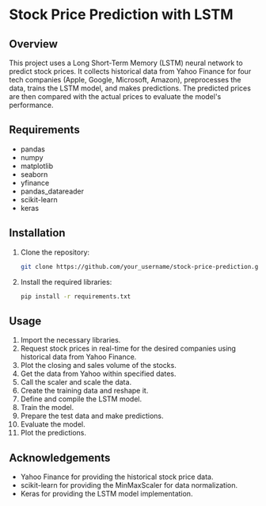 # Stock Price Prediction with LSTM

## Overview
This project uses a Long Short-Term Memory (LSTM) neural network to predict stock prices. It collects historical data from Yahoo Finance for four tech companies (Apple, Google, Microsoft, Amazon), preprocesses the data, trains the LSTM model, and makes predictions. The predicted prices are then compared with the actual prices to evaluate the model's performance.

## Requirements
- pandas
- numpy
- matplotlib
- seaborn
- yfinance
- pandas_datareader
- scikit-learn
- keras

## Installation
1. Clone the repository:
   ```bash
   git clone https://github.com/your_username/stock-price-prediction.git
2. Install the required libraries:
   ```bash
   pip install -r requirements.txt

## Usage
1. Import the necessary libraries.
2. Request stock prices in real-time for the desired companies using historical data from Yahoo Finance.
3. Plot the closing and sales volume of the stocks.
4. Get the data from Yahoo within specified dates.
5. Call the scaler and scale the data.
6. Create the training data and reshape it.
7. Define and compile the LSTM model.
8. Train the model.
9. Prepare the test data and make predictions.
10. Evaluate the model.
11. Plot the predictions.

## Acknowledgements
- Yahoo Finance for providing the historical stock price data.
- scikit-learn for providing the MinMaxScaler for data normalization.
- Keras for providing the LSTM model implementation.
